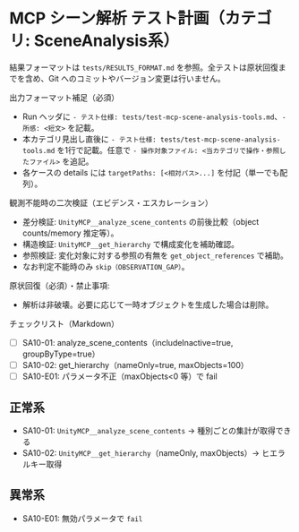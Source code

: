 # MCP シーン解析 テスト計画（カテゴリ: SceneAnalysis系）

結果フォーマットは `tests/RESULTS_FORMAT.md` を参照。全テストは原状回復までを含め、Git へのコミットやバージョン変更は行いません。

出力フォーマット補足（必須）
- Run ヘッダに `- テスト仕様: tests/test-mcp-scene-analysis-tools.md`、`- 所感: <短文>` を記載。
- 本カテゴリ見出し直後に `- テスト仕様: tests/test-mcp-scene-analysis-tools.md` を1行で記載。任意で `- 操作対象ファイル: <当カテゴリで操作・参照したファイル>` を追記。
- 各ケースの details には `targetPaths: [<相対パス>...]` を付記（単一でも配列）。

観測不能時の二次検証（エビデンス・エスカレーション）
- 差分検証: `UnityMCP__analyze_scene_contents` の前後比較（object counts/memory 推定等）。
- 構造検証: `UnityMCP__get_hierarchy` で構成変化を補助確認。
- 参照検証: 変化対象に対する参照の有無を `get_object_references` で補助。
- なお判定不能時のみ `skip（OBSERVATION_GAP）`。

原状回復（必須）・禁止事項:
- 解析は非破壊。必要に応じて一時オブジェクトを生成した場合は削除。

チェックリスト（Markdown）
- [ ] SA10-01: analyze_scene_contents（includeInactive=true, groupByType=true）
- [ ] SA10-02: get_hierarchy（nameOnly=true, maxObjects=100）
- [ ] SA10-E01: パラメータ不正（maxObjects<0 等）で fail

## 正常系

- SA10-01: `UnityMCP__analyze_scene_contents` → 種別ごとの集計が取得できる
- SA10-02: `UnityMCP__get_hierarchy`（nameOnly, maxObjects）→ ヒエラルキー取得

## 異常系

- SA10-E01: 無効パラメータで `fail`
